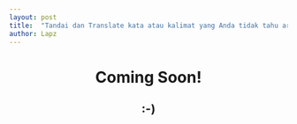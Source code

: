 ```yaml
---
layout: post
title:  "Tandai dan Translate kata atau kalimat yang Anda tidak tahu artinya!"
author: Lapz
---
```

<h1 align="center">Coming Soon!</h1>
<h2 align="center">:-)</h2>




